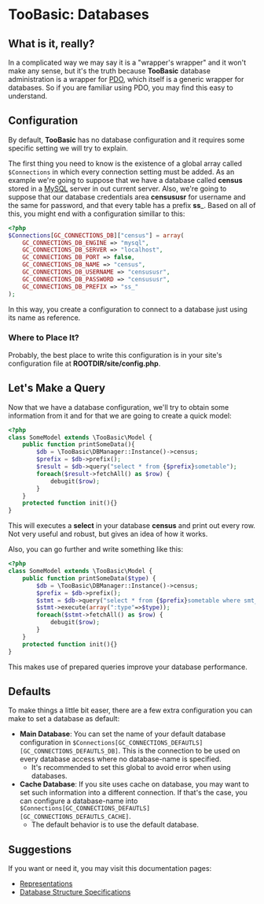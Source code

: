 # TooBasic: Databases
## What is it, really?
In a complicated way we may say it is a "wrapper's wrapper" and it won't make any
sense, but it's the truth because __TooBasic__ database administration is a
wrapper for [PDO](http://php.net/manual/en/book.pdo.php), which itself is a
generic wrapper for databases.
So if you are familiar using PDO, you may find this easy to understand.

## Configuration
By default, __TooBasic__ has no database configuration and it requires some
specific setting we will try to explain.

The first thing you need to know is the existence of a global array called
`$Connections` in which every connection setting must be added.
As an example we're going to suppose that we have a database called __census__
stored in a [MySQL](http://dev.mysql.com/doc/) server in out current server.
Also, we're going to suppose that our database credentials area __censususr__ for
username and the same for password, and that every table has a prefix __ss___.
Based on all of this, you might end with a configuration simillar to this:
```php
<?php
$Connections[GC_CONNECTIONS_DB]["census"] = array(
	GC_CONNECTIONS_DB_ENGINE => "mysql",
	GC_CONNECTIONS_DB_SERVER => "localhost",
	GC_CONNECTIONS_DB_PORT => false,
	GC_CONNECTIONS_DB_NAME => "census",
	GC_CONNECTIONS_DB_USERNAME => "censususr",
	GC_CONNECTIONS_DB_PASSWORD => "censususr",
	GC_CONNECTIONS_DB_PREFIX => "ss_"
);
```
In this way, you create a configuration to connect to a database just using its
name as reference.

### Where to Place It?
Probably, the best place to write this configuration is in your site's
configuration file at __ROOTDIR/site/config.php__.

## Let's Make a Query
Now that we have a database configuration, we'll try to obtain some information
from it and for that we are going to create a quick model:
```php
<?php
class SomeModel extends \TooBasic\Model {
	public function printSomeData(){
		$db = \TooBasic\DBManager::Instance()->census;
		$prefix = $db->prefix();
		$result = $db->query("select * from {$prefix}sometable");
		foreach($result->fetchAll() as $row) {
			debugit($row);
		}
	}
	protected function init(){}
}
```
This will executes a __select__ in your database __census__ and print out every
row.
Not very useful and robust, but gives an idea of how it works.

Also, you can go further and write something like this:
```php
<?php
class SomeModel extends \TooBasic\Model {
	public function printSomeData($type) {
		$db = \TooBasic\DBManager::Instance()->census;
		$prefix = $db->prefix();
		$stmt = $db->query("select * from {$prefix}sometable where smt_type = :type");
		$stmt->execute(array(":type"=>$type));
		foreach($stmt->fetchAll() as $row) {
			debugit($row);
		}
	}
	protected function init(){}
}
```
This makes use of prepared queries  improve your database performance.

## Defaults
To make things a little bit easer, there are a few extra configuration you can
make to set a database as default:

* __Main Database__: You can set the name of your default database configuration
in `$Connections[GC_CONNECTIONS_DEFAUTLS][GC_CONNECTIONS_DEFAUTLS_DB]`. This is
the connection to be used on every database access where no database-name is
specified.
    * It's recommended to set this global to avoid error when using databases.
* __Cache Database__: If you site uses cache on database, you may want to set such
information into a different connection. If that's the case, you can configure a
database-name into
`$Connections[GC_CONNECTIONS_DEFAUTLS][GC_CONNECTIONS_DEFAUTLS_CACHE]`.
    * The default behavior is to use the default database.

## Suggestions
If you want or need it, you may visit this documentation pages:

* [Representations](representations.md)
* [Database Structure Specifications](databasespecs.md)
